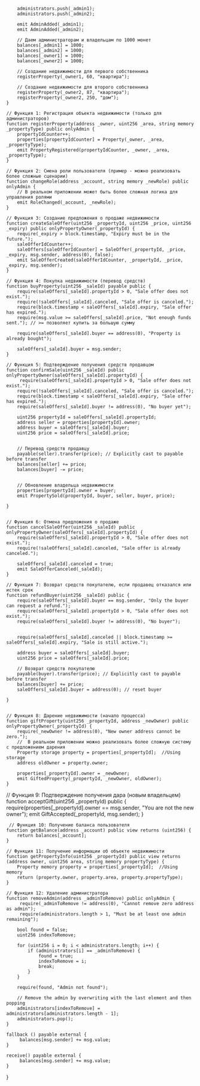         administrators.push(_admin1);
        administrators.push(_admin2);

        emit AdminAdded(_admin1);
        emit AdminAdded(_admin2);

        // Даем администраторам и владельцам по 1000 монет
        balances[_admin1] = 1000;
        balances[_admin2] = 1000;
        balances[_owner1] = 1000;
        balances[_owner2] = 1000;

        // Создание недвижимости для первого собственника
        registerProperty(_owner1, 60, "квартира");

        // Создание недвижимости для второго собственника
        registerProperty(_owner2, 87, "квартира");
        registerProperty(_owner2, 250, "дом");
    }

    // Функция 1: Регистрация объекта недвижимости (только для администраторов)
    function registerProperty(address _owner, uint256 _area, string memory _propertyType) public onlyAdmin {
        propertyIdCounter++;
        properties[propertyIdCounter] = Property(_owner, _area, _propertyType);
        emit PropertyRegistered(propertyIdCounter, _owner, _area, _propertyType);
    }

    // Функция 2: Смена роли пользователя (пример - можно реализовать более сложные сценарии)
    function changeRole(address _account, string memory _newRole) public onlyAdmin {
        // В реальном приложении может быть более сложная логика для управления ролями
        emit RoleChanged(_account, _newRole);
    }

    // Функция 3: Создание предложения о продаже недвижимости
    function createSaleOffer(uint256 _propertyId, uint256 _price, uint256 _expiry) public onlyPropertyOwner(_propertyId) {
        require(_expiry > block.timestamp, "Expiry must be in the future.");
        saleOfferIdCounter++;
        saleOffers[saleOfferIdCounter] = SaleOffer(_propertyId, _price, _expiry, msg.sender, address(0), false);
        emit SaleOfferCreated(saleOfferIdCounter, _propertyId, _price, _expiry, msg.sender);
    }

    // Функция 4: Покупка недвижимости (перевод средств)
    function buyProperty(uint256 _saleId) payable public {
        require(saleOffers[_saleId].propertyId > 0, "Sale offer does not exist.");
        require(!saleOffers[_saleId].canceled, "Sale offer is canceled.");
        require(block.timestamp < saleOffers[_saleId].expiry, "Sale offer has expired.");
        require(msg.value >= saleOffers[_saleId].price, "Not enough funds sent."); // >= позволяет купить за большую сумму

        require(saleOffers[_saleId].buyer == address(0), "Property is already bought");

        saleOffers[_saleId].buyer = msg.sender;
    }

    // Функция 5: Подтверждение получения средств продавцом
    function confirmSale(uint256 _saleId) public onlyPropertyOwner(saleOffers[_saleId].propertyId) {
         require(saleOffers[_saleId].propertyId > 0, "Sale offer does not exist.");
        require(!saleOffers[_saleId].canceled, "Sale offer is canceled.");
        require(block.timestamp < saleOffers[_saleId].expiry, "Sale offer has expired.");
        require(saleOffers[_saleId].buyer != address(0), "No buyer yet");

        uint256 propertyId = saleOffers[_saleId].propertyId;
        address seller = properties[propertyId].owner;
        address buyer = saleOffers[_saleId].buyer;
        uint256 price = saleOffers[_saleId].price;


        // Перевод средств продавцу
        payable(seller).transfer(price); // Explicitly cast to payable before transfer
        balances[seller] += price;
        balances[buyer] -= price;


        // Обновление владельца недвижимости
        properties[propertyId].owner = buyer;
        emit PropertySold(propertyId, buyer, seller, buyer, price);

    }


    // Функция 6: Отмена предложения о продаже
    function cancelSaleOffer(uint256 _saleId) public onlyPropertyOwner(saleOffers[_saleId].propertyId) {
        require(saleOffers[_saleId].propertyId > 0, "Sale offer does not exist.");
        require(!saleOffers[_saleId].canceled, "Sale offer is already canceled.");

        saleOffers[_saleId].canceled = true;
        emit SaleOfferCanceled(_saleId);
    }

    // Функция 7: Возврат средств покупателю, если продавец отказался или истек срок
    function refundBuyer(uint256 _saleId) public {
        require(saleOffers[_saleId].buyer == msg.sender, "Only the buyer can request a refund.");
        require(saleOffers[_saleId].propertyId > 0, "Sale offer does not exist.");
        require(saleOffers[_saleId].buyer != address(0), "No buyer");


        require(saleOffers[_saleId].canceled || block.timestamp >= saleOffers[_saleId].expiry, "Sale is still active.");

        address buyer = saleOffers[_saleId].buyer;
        uint256 price = saleOffers[_saleId].price;

        // Возврат средств покупателю
        payable(buyer).transfer(price); // Explicitly cast to payable before transfer
        balances[buyer] += price;
        saleOffers[_saleId].buyer = address(0); // reset buyer

    }


    // Функция 8: Дарение недвижимости (начало процесса)
    function giftProperty(uint256 _propertyId, address _newOwner) public onlyPropertyOwner(_propertyId) {
        require(_newOwner != address(0), "New owner address cannot be zero.");
        //  В реальном приложении можно реализовать более сложную систему с предложением дарения
        Property storage property = properties[_propertyId];  //Using storage
        address oldOwner = property.owner;

        properties[_propertyId].owner = _newOwner;
        emit GiftedProperty(_propertyId, _newOwner, oldOwner);
    }

   // Функция 9: Подтверждение получения дара (новым владельцем)
    function acceptGift(uint256 _propertyId) public {
        require(properties[_propertyId].owner == msg.sender, "You are not the new owner");
        emit GiftAccepted(_propertyId, msg.sender);
    }

     // Функция 10: Получение баланса пользователя
    function getBalance(address _account) public view returns (uint256) {
        return balances[_account];
    }

    // Функция 11: Получение информации об объекте недвижимости
    function getPropertyInfo(uint256 _propertyId) public view returns (address owner, uint256 area, string memory propertyType) {
        Property memory property = properties[_propertyId];  //Using memory
        return (property.owner, property.area, property.propertyType);
    }

    // Функция 12: Удаление администратора
    function removeAdmin(address _adminToRemove) public onlyAdmin {
         require(_adminToRemove != address(0), "Cannot remove zero address as admin");
         require(administrators.length > 1, "Must be at least one admin remaining");

        bool found = false;
        uint256 indexToRemove;

        for (uint256 i = 0; i < administrators.length; i++) {
            if (administrators[i] == _adminToRemove) {
                found = true;
                indexToRemove = i;
                break;
            }
        }

        require(found, "Admin not found");

        // Remove the admin by overwriting with the last element and then popping
        administrators[indexToRemove] = administrators[administrators.length - 1];
        administrators.pop();
    }

    fallback () payable external {
         balances[msg.sender] += msg.value;
    }

    receive() payable external {
         balances[msg.sender] += msg.value;
    }

}

        
